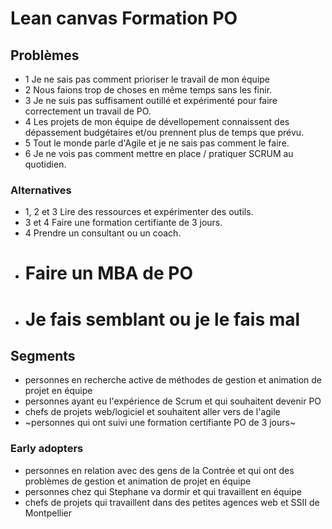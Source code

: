 # Lean canvas Formation PO

## Problèmes
- 1 Je ne sais pas comment prioriser le travail de mon équipe
- 2 Nous faions trop de choses en même temps sans les finir. 
- 3 Je ne suis pas suffisament outillé et expérimenté pour faire correctement un travail de PO.
- 4 Les projets de mon équipe de dévellopement connaissent des dépassement budgétaires et/ou prennent plus de temps que prévu.
- 5 Tout le monde parle d'Agile et je ne sais pas comment le faire. 
- 6 Je ne vois pas comment mettre en place / pratiquer SCRUM au quotidien. 

### Alternatives
- 1, 2 et 3 Lire des ressources et expérimenter des outils.
- 3 et 4 Faire une formation certifiante de 3 jours.
- 4 Prendre un consultant ou un coach. 
- # Faire un MBA de PO
- # Je fais semblant ou je le fais mal

## Segments
- personnes en recherche active de méthodes de gestion et animation de projet en équipe
- personnes ayant eu l'expérience de Scrum et qui souhaitent devenir PO
- chefs de projets web/logiciel et souhaitent aller vers de l'agile
- ~personnes qui ont suivi une formation certifiante PO de 3 jours~

### Early adopters
- personnes en relation avec des gens de la Contrée et qui ont des problèmes de gestion et animation de projet en équipe
- personnes chez qui Stephane va dormir et qui travaillent en équipe
- chefs de projets qui travaillent dans des petites agences web et SSII de Montpellier

